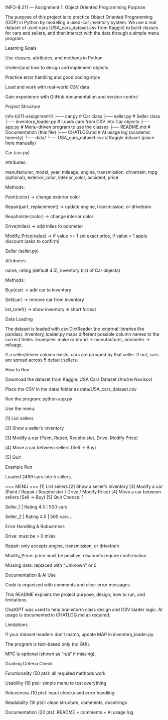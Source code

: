 INFO-B 211 — Assignment 1: Object Oriented Programming
Purpose

The purpose of this project is to practice Object Oriented Programming (OOP) in Python by modeling a used-car inventory system.
We use a real dataset of used cars (USA_cars_dataset.csv from Kaggle) to build classes for cars and sellers, and then interact with the data through a simple menu program.

Learning Goals

Use classes, attributes, and methods in Python

Understand how to design and implement objects

Practice error handling and good coding style

Load and work with real-world CSV data

Gain experience with GitHub documentation and version control

Project Structure

info-b211-assignment1/
├── car.py # Car class
├── seller.py # Seller class
├── inventory_loader.py # Loads cars from CSV into Car objects
├── app.py # Menu-driven program to use the classes
├── README.md # Documentation (this file)
├── CHATLOG.md # AI usage log (academic honesty)
└── data/
└── USA_cars_dataset.csv # Kaggle dataset (place here manually)

Car (car.py)

Attributes:

manufacturer, model, year, mileage, engine, transmission, drivetrain, mpg (optional), exterior_color, interior_color, accident, price

Methods:

Paint(color) → change exterior color

Repair(part, replacement) → update engine, transmission, or drivetrain

Reupholster(color) → change interior color

Drive(miles) → add miles to odometer

Modify_Price(value) → if value >= 1 set exact price, if value < 1 apply discount (asks to confirm)

Seller (seller.py)

Attributes:

name, rating (default 4.5), inventory (list of Car objects)

Methods:

Buy(car) → add car to inventory

Sell(car) → remove car from inventory

list_brief() → show inventory in short format

Data Loading

The dataset is loaded with csv.DictReader (no external libraries like pandas).
inventory_loader.py maps different possible column names to the correct fields.
Examples: make or brand → manufacturer, odometer → mileage.

If a seller/dealer column exists, cars are grouped by that seller. If not, cars are spread across 5 default sellers.

How to Run

Download the dataset from Kaggle: USA Cars Dataset (Andrei Novikov)

Place the CSV in the data/ folder as data/USA_cars_dataset.csv

Run the program:
python app.py

Use the menu:

[1] List sellers

[2] Show a seller’s inventory

[3] Modify a car (Paint, Repair, Reupholster, Drive, Modify Price)

[4] Move a car between sellers (Sell -> Buy)

[5] Quit

Example Run

Loaded 2499 cars into 5 sellers.

=== MENU ===
[1] List sellers
[2] Show a seller's inventory
[3] Modify a car (Paint / Repair / Reupholster / Drive / Modify Price)
[4] Move a car between sellers (Sell -> Buy)
[5] Quit
Choose: 1

Seller_1 | Rating 4.5 | 500 cars

Seller_2 | Rating 4.5 | 500 cars
...

Error Handling & Robustness

Drive: must be > 0 miles

Repair: only accepts engine, transmission, or drivetrain

Modify_Price: price must be positive; discounts require confirmation

Missing data: replaced with "Unknown" or 0

Documentation & AI Use

Code is organized with comments and clear error messages.

This README explains the project purpose, design, how to run, and limitations.

ChatGPT was used to help brainstorm class design and CSV loader logic. AI usage is documented in CHATLOG.md as required.

Limitations

If your dataset headers don’t match, update MAP in inventory_loader.py.

The program is text-based only (no GUI).

MPG is optional (shown as “n/a” if missing).

Grading Criteria Check

Functionality (50 pts): all required methods work

Usability (10 pts): simple menu to test everything

Robustness (10 pts): input checks and error handling

Readability (10 pts): clean structure, comments, docstrings

Documentation (20 pts): README + comments + AI usage log